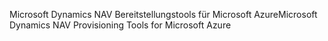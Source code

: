 <span data-ttu-id="9394d-101">Microsoft Dynamics NAV Bereitstellungstools für Microsoft Azure</span><span class="sxs-lookup"><span data-stu-id="9394d-101">Microsoft Dynamics NAV Provisioning Tools for Microsoft Azure</span></span>